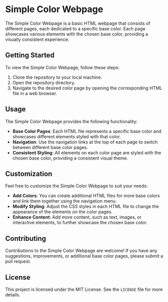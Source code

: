# Simple Color Webpage

The Simple Color Webpage is a basic HTML webpage that consists of different pages, each dedicated to a specific base color. Each page showcases various elements with the chosen base color, providing a visually consistent experience.

## Getting Started

To view the Simple Color Webpage, follow these steps:

1. Clone the repository to your local machine.
2. Open the repository directory.
3. Navigate to the desired color page by opening the corresponding HTML file in a web browser.

## Usage

The Simple Color Webpage provides the following functionality:

- **Base Color Pages**: Each HTML file represents a specific base color and showcases different elements styled with that color.
- **Navigation**: Use the navigation links at the top of each page to switch between different base color pages.
- **Consistent Styling**: All elements on each color page are styled with the chosen base color, providing a consistent visual theme.

## Customization

Feel free to customize the Simple Color Webpage to suit your needs:

- **Add Colors**: You can create additional HTML files for more base colors and link them together using the navigation menu.
- **Modify Styling**: Adjust the CSS styles in each HTML file to change the appearance of the elements on the color pages.
- **Enhance Content**: Add more content, such as text, images, or interactive elements, to further showcase the chosen base color.

## Contributing

Contributions to the Simple Color Webpage are welcome! If you have any suggestions, improvements, or additional base color pages, please submit a pull request.

## License

This project is licensed under the MIT License. See the `LICENSE` file for more details.
